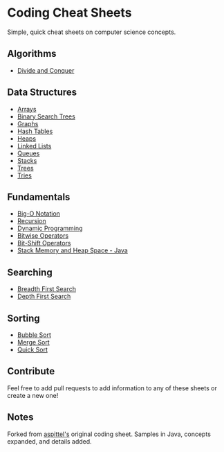 # Coding Cheat Sheets

Simple, quick cheat sheets on computer science concepts.

## Algorithms

* [Divide and Conquer](/algorithms/divide_and_conquer.md)

## Data Structures

* [Arrays](/data_structures/arrays.md)
* [Binary Search Trees](/data_structures/binary_search_trees.md)
* [Graphs](/data_structures/graphs.md)
* [Hash Tables](/data_structures/hash_tables.md)
* [Heaps](/data_structures/heaps.md)
* [Linked Lists](/data_structures/linked_lists.md)
* [Queues](/data_structures/queue.md)
* [Stacks](/data_structures/stack.md)
* [Trees](/data_structures/trees.md)
* [Tries](/data_structures/tries.md)

## Fundamentals

* [Big-O Notation](/fundamentals/big_o_notation.md)
* [Recursion](/fundamentals/recursion.md)
* [Dynamic Programming](/fundamentals/dynamic_programming.md)
* [Bitwise Operators](/fundamentals/bitwise_operators.md)
* [Bit-Shift Operators](/fundamentals/bit_shift_operators.md)
* [Stack Memory and Heap Space - Java](/fundamentals/stack_and_heap.md)

## Searching

* [Breadth First Search](/searching/breadth_first_search.md)
* [Depth First Search](/searching/depth_first_search.md)

## Sorting

* [Bubble Sort](/sorting/bubblesort.md)
* [Merge Sort](/sorting/mergesort.md)
* [Quick Sort](/sorting/quicksort.md)

## Contribute

Feel free to add pull requests to add information to any of these sheets or create a new one!

## Notes

Forked from [aspittel's](https://github.com/aspittel/coding-cheat-sheets) original coding sheet. Samples in Java, concepts expanded, and details added.